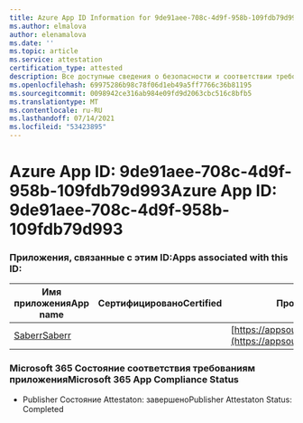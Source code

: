 ```yaml
---
title: Azure App ID Information for 9de91aee-708c-4d9f-958b-109fdb79d993
ms.author: elmalova
author: elenamalova
ms.date: ''
ms.topic: article
ms.service: attestation
certification_type: attested
description: Все доступные сведения о безопасности и соответствии требованиям для 9de91aee-708c-4d9f-958b-109fdb79d993.
ms.openlocfilehash: 69975286b98c78f06d1eb49a5ff7766c36b81195
ms.sourcegitcommit: 0098942ce316ab984e09fd9d2063cbc516c8bfb5
ms.translationtype: MT
ms.contentlocale: ru-RU
ms.lasthandoff: 07/14/2021
ms.locfileid: "53423895"
---
```

# <a name="azure-app-id-9de91aee-708c-4d9f-958b-109fdb79d993"></a><span data-ttu-id="00423-103">Azure App ID: 9de91aee-708c-4d9f-958b-109fdb79d993</span><span class="sxs-lookup"><span data-stu-id="00423-103">Azure App ID: 9de91aee-708c-4d9f-958b-109fdb79d993</span></span>


### <a name="apps-associated-with-this-id"></a><span data-ttu-id="00423-104">Приложения, связанные с этим ID:</span><span class="sxs-lookup"><span data-stu-id="00423-104">Apps associated with this ID:</span></span>
| <span data-ttu-id="00423-105">**Имя приложения**</span><span class="sxs-lookup"><span data-stu-id="00423-105">**App name**</span></span> | <span data-ttu-id="00423-106">**Сертифицировано**</span><span class="sxs-lookup"><span data-stu-id="00423-106">**Certified**</span></span> | <span data-ttu-id="00423-107">**Просмотр в AppSource**</span><span class="sxs-lookup"><span data-stu-id="00423-107">**View in AppSource**</span></span> |
|-|-|-|
| [<span data-ttu-id="00423-108">Saberr</span><span class="sxs-lookup"><span data-stu-id="00423-108">Saberr</span></span>](https://docs.microsoft.com/en-us/microsoft-365-app-certification/forward/WA200001501) |  | [https://appsource.microsoft.com/product/office/WA200001501](https://appsource.microsoft.com/product/office/WA200001501) |

### <a name="microsoft-365-app-compliance-status"></a><span data-ttu-id="00423-109">Microsoft 365 Состояние соответствия требованиям приложения</span><span class="sxs-lookup"><span data-stu-id="00423-109">Microsoft 365 App Compliance Status</span></span>
- <span data-ttu-id="00423-110">Publisher Состояние Attestaton: завершено</span><span class="sxs-lookup"><span data-stu-id="00423-110">Publisher Attestaton Status: Completed</span></span>
